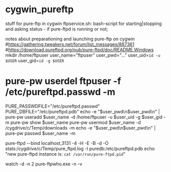 # cygwin_pureftp
stuff for pure-ftp in cygwin
ftpservice.sh: bash-script for starting|stopping and asking status - if pure-ftpd is running or not;

notes about preparationing and launching pure-ftp on cygwin
#https://gathering.tweakers.net/forum/list_messages/887361
#https://download.pureftpd.org/pub/pure-ftpd/doc/README.Windows
mkdir /home/ftpuser
user_name="ftpuser"
user_pwd="..."
user_uid=`id -u $USER`
user_gid=`id -g $USER`
# pure-pw userdel ftpuser -f /etc/pureftpd.passwd -m
PURE_PASSWDFILE="/etc/pureftpd.passwd"
PURE_DBFILE="/etc/pureftpd.pdb"
echo -e "$user_pwd\n$user_pwd\n" | pure-pw useradd $user_name -d /home/ftpuser -u $user_uid -g $user_gid -m
pure-pw show $user_name
pure-pw usermod $user_name -d /cygdrive/c/Temp/downloads -m
echo -e "$user_pwd\n$user_pwd\n" | pure-pw passwd $user_name -m

pure-ftpd --bind localhost,3131 -4 -H -E -B -d -O stats:/cygdrive/c/Temp/pure_ftpd.log -l puredb:/etc/pureftpd.pdb
echo "new pure-ftpd instance is: `cat /var/run/pure-ftpd.pid`"

watch -d -n 2 pure-ftpwho.exe -n -v

